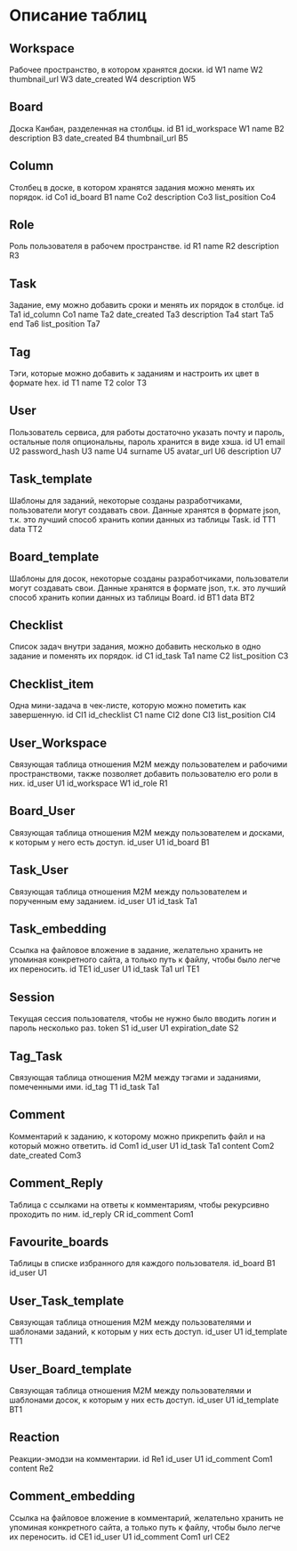 # Описание таблиц
## Workspace
Рабочее пространство, в котором хранятся доски.
    id                          W1
    name                        W2
    thumbnail_url               W3
    date_created                W4
    description                 W5

## Board
Доска Канбан, разделенная на столбцы.
    id                          B1
    id_workspace                W1
    name                        B2
    description                 B3
    date_created                B4
    thumbnail_url               B5

## Column
Столбец в доске, в котором хранятся задания можно менять их порядок.
    id                          Co1
    id_board                    B1
    name                        Co2
    description                 Co3
    list_position               Co4

## Role
Роль пользователя в рабочем пространстве.
    id                          R1
    name                        R2
    description                 R3

## Task
Задание, ему можно добавить сроки и менять их порядок в столбце.
    id                          Ta1
    id_column                   Co1
    name                        Ta2
    date_created                Ta3
    description                 Ta4
    start                       Ta5
    end                         Ta6
    list_position               Ta7

## Tag
Тэги, которые можно добавить к заданиям и настроить их цвет в формате hex.
    id                          T1
    name                        T2
    color                       T3

## User
Пользователь сервиса, для работы достаточно указать почту и пароль, остальные поля опциональны, пароль хранится в виде хэша.
    id                          U1
    email                       U2
    password_hash               U3
    name                        U4
    surname                     U5
    avatar_url                  U6
    description                 U7

## Task_template
Шаблоны для заданий, некоторые созданы разработчиками, пользователи могут создавать свои. Данные хранятся в формате json, т.к. это лучший способ хранить копии данных из таблицы Task.
    id                          TT1
    data                        TT2

## Board_template
Шаблоны для досок, некоторые созданы разработчиками, пользователи могут создавать свои. Данные хранятся в формате json, т.к. это лучший способ хранить копии данных из таблицы Board.
    id                          BT1
    data                        BT2

## Checklist
Список задач внутри задания, можно добавить несколько в одно задание и поменять их порядок.
    id                          C1
    id_task                     Ta1
    name                        C2
    list_position               C3

## Checklist_item
Одна мини-задача в чек-листе, которую можно пометить как завершенную.
    id                          CI1
    id_checklist                C1
    name                        CI2
    done                        CI3
    list_position               CI4

## User_Workspace
Связующая таблица отношения М2М между пользователем и рабочими пространствоми, также позволяет добавить пользователю его роли в них.
    id_user                     U1
    id_workspace                W1
    id_role                     R1

## Board_User
Связующая таблица отношения М2М между пользователем и досками, к которым у него есть доступ.
    id_user                     U1
    id_board                    B1

## Task_User
Связующая таблица отношения М2М между пользователем и порученным ему заданием.
    id_user                     U1
    id_task                     Ta1

## Task_embedding
Ссылка на файловое вложение в задание, желательно хранить не упоминая конкретного сайта, а только путь к файлу, чтобы было легче их переносить.
    id                          TE1
    id_user                     U1
    id_task                     Ta1
    url                         TE1

## Session
Текущая сессия пользователя, чтобы не нужно было вводить логин и пароль несколько раз.
    token                       S1
    id_user                     U1
    expiration_date             S2

## Tag_Task
Связующая таблица отношения М2М между тэгами и заданиями, помеченными ими.
    id_tag                      T1
    id_task                     Ta1

## Comment
Комментарий к заданию, к которому можно прикрепить файл и на который можно ответить.
    id                          Com1
    id_user                     U1
    id_task                     Ta1
    content                     Com2
    date_created                Com3

## Comment_Reply
Таблица с ссылками на ответы к комментариям, чтобы рекурсивно проходить по ним.
    id_reply                    CR
    id_comment                  Com1

## Favourite_boards
Таблицы в списке избранного для каждого пользователя.
    id_board                    B1
    id_user                     U1

## User_Task_template
Связующая таблица отношения М2М между пользователями и шаблонами заданий, к которым у них есть доступ.
    id_user                     U1
    id_template                 TT1

## User_Board_template
Связующая таблица отношения М2М между пользователями и шаблонами досок, к которым у них есть доступ.
    id_user                     U1
    id_template                 BT1

## Reaction
Реакции-эмодзи на комментарии.
    id                          Re1
    id_user                     U1
    id_comment                  Com1
    content                     Re2

## Comment_embedding
Ссылка на файловое вложение в комментарий, желательно хранить не упоминая конкретного сайта, а только путь к файлу, чтобы было легче их переносить.
    id                          CE1
    id_user                     U1
    id_comment                  Com1
    url                         CE2
